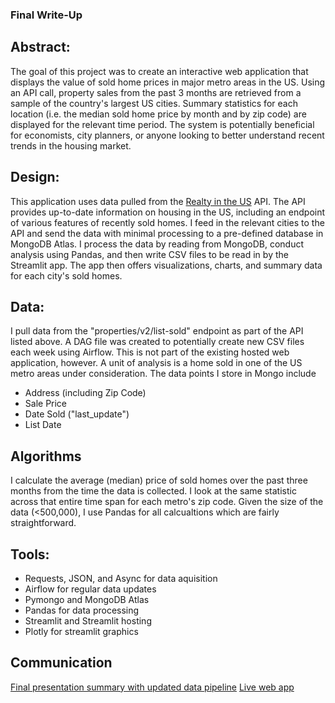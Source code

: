 ### Final Write-Up

## Abstract:
The goal of this project was to create an interactive web application that displays the value of sold home prices in major metro areas in the US. Using an API call, property sales from the past 3 months are retrieved from a sample of the country's largest US cities. Summary statistics for each location (i.e. the median sold home price by month and by zip code) are displayed for the relevant time period. The system is potentially beneficial for economists, city planners, or anyone looking to better understand recent trends in the housing market.

## Design:

This application uses data pulled from the [Realty in the US](https://rapidapi.com/apidojo/api/realty-in-us/) API. The API provides up-to-date information on housing in the US, including an endpoint of various features of recently sold homes. I feed in the relevant cities to the API and send the data with minimal processing to a pre-defined database in MongoDB Atlas. I process the data by reading from MongoDB, conduct analysis using Pandas, and then write CSV files to be read in by the Streamlit app. The app then offers visualizations, charts, and summary data for each city's sold homes. 

## Data:
I pull data from the "properties/v2/list-sold" endpoint as part of the API listed above. A DAG file was created to potentially create new CSV files each week using Airflow. This is not part of the existing hosted web application, however. A unit of analysis is a home sold in one of the US metro areas under consideration. The data points I store in Mongo include
* Address (including Zip Code)
* Sale Price
* Date Sold ("last_update")
* List Date

## Algorithms
I calculate the average (median) price of sold homes over the past three months from the time the data is collected. I look at the same statistic across that entire time span for each metro's zip code. Given the size of the data (<500,000), I use Pandas for all calcualtions which are fairly straightforward. 

## Tools:
* Requests, JSON, and Async for data aquisition
* Airflow for regular data updates
* Pymongo and MongoDB Atlas
* Pandas for data processing
* Streamlit and Streamlit hosting
* Plotly for streamlit graphics

## Communication
[Final presentation summary with updated data pipeline](https://github.com/jbg24/metis-homesale-project/blob/main/final_presentation.pdf)
[Live web app
](https://jbg24-metis-homesale-project-streamlit-app-2nhjq0.streamlitapp.com/)

